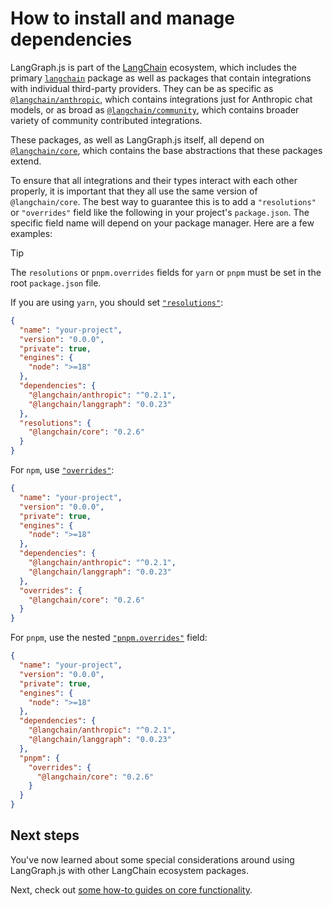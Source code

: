 # How to install and manage dependencies

LangGraph.js is part of the [LangChain](https://js.langchain.com/) ecosystem,
which includes the primary
[`langchain`](https://www.npmjs.com/package/langchain) package as well as
packages that contain integrations with individual third-party providers. They
can be as specific as
[`@langchain/anthropic`](https://www.npmjs.com/package/@langchain/anthropic),
which contains integrations just for Anthropic chat models, or as broad as
[`@langchain/community`](https://www.npmjs.com/package/@langchain/community),
which contains broader variety of community contributed integrations.

These packages, as well as LangGraph.js itself, all depend on
[`@langchain/core`](https://www.npmjs.com/package/@langchain/core), which
contains the base abstractions that these packages extend.

To ensure that all integrations and their types interact with each other
properly, it is important that they all use the same version of
`@langchain/core`. The best way to guarantee this is to add a `"resolutions"` or
`"overrides"` field like the following in your project's `package.json`. The
specific field name will depend on your package manager. Here are a few
examples:

<div class="admonition tip">
  <p class="admonition-title">Tip</p>
  <p>
    The <code>resolutions</code> or <code>pnpm.overrides</code> fields for <code>yarn</code> or <code>pnpm</code> must be set in the root <code>package.json</code> file.
  </p>
</div>

If you are using `yarn`, you should set
[`"resolutions"`](https://yarnpkg.com/cli/set/resolution):

```json
{
  "name": "your-project",
  "version": "0.0.0",
  "private": true,
  "engines": {
    "node": ">=18"
  },
  "dependencies": {
    "@langchain/anthropic": "^0.2.1",
    "@langchain/langgraph": "0.0.23"
  },
  "resolutions": {
    "@langchain/core": "0.2.6"
  }
}
```

For `npm`, use
[`"overrides"`](https://docs.npmjs.com/cli/v10/configuring-npm/package-json#overrides):

```json
{
  "name": "your-project",
  "version": "0.0.0",
  "private": true,
  "engines": {
    "node": ">=18"
  },
  "dependencies": {
    "@langchain/anthropic": "^0.2.1",
    "@langchain/langgraph": "0.0.23"
  },
  "overrides": {
    "@langchain/core": "0.2.6"
  }
}
```

For `pnpm`, use the nested
[`"pnpm.overrides"`](https://pnpm.io/package_json#pnpmoverrides) field:

```json
{
  "name": "your-project",
  "version": "0.0.0",
  "private": true,
  "engines": {
    "node": ">=18"
  },
  "dependencies": {
    "@langchain/anthropic": "^0.2.1",
    "@langchain/langgraph": "0.0.23"
  },
  "pnpm": {
    "overrides": {
      "@langchain/core": "0.2.6"
    }
  }
}
```

## Next steps

You've now learned about some special considerations around using LangGraph.js
with other LangChain ecosystem packages.

Next, check out
[some how-to guides on core functionality](/langgraphjs/how-tos/#core).
